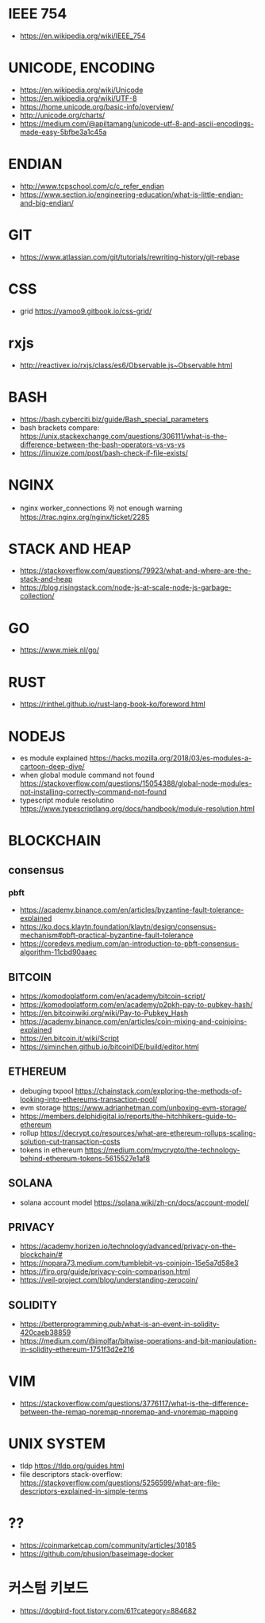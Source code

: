 # IEEE 754
- https://en.wikipedia.org/wiki/IEEE_754

# UNICODE, ENCODING
- https://en.wikipedia.org/wiki/Unicode
- https://en.wikipedia.org/wiki/UTF-8
- https://home.unicode.org/basic-info/overview/
- http://unicode.org/charts/
- https://medium.com/@apiltamang/unicode-utf-8-and-ascii-encodings-made-easy-5bfbe3a1c45a

# ENDIAN
- http://www.tcpschool.com/c/c_refer_endian
- https://www.section.io/engineering-education/what-is-little-endian-and-big-endian/

# GIT
- https://www.atlassian.com/git/tutorials/rewriting-history/git-rebase
# CSS
- grid https://yamoo9.gitbook.io/css-grid/
# rxjs
- http://reactivex.io/rxjs/class/es6/Observable.js~Observable.html

# BASH
- https://bash.cyberciti.biz/guide/Bash_special_parameters
- bash brackets compare: https://unix.stackexchange.com/questions/306111/what-is-the-difference-between-the-bash-operators-vs-vs-vs
- https://linuxize.com/post/bash-check-if-file-exists/

# NGINX
- nginx worker_connections 와 not enough warning https://trac.nginx.org/nginx/ticket/2285

# STACK AND HEAP
- https://stackoverflow.com/questions/79923/what-and-where-are-the-stack-and-heap
- https://blog.risingstack.com/node-js-at-scale-node-js-garbage-collection/

# GO
- https://www.miek.nl/go/

# RUST
- https://rinthel.github.io/rust-lang-book-ko/foreword.html
# NODEJS
- es module explained https://hacks.mozilla.org/2018/03/es-modules-a-cartoon-deep-dive/
- when global module command not found https://stackoverflow.com/questions/15054388/global-node-modules-not-installing-correctly-command-not-found
- typescript module resolutino https://www.typescriptlang.org/docs/handbook/module-resolution.html

# BLOCKCHAIN
## consensus
### pbft
- https://academy.binance.com/en/articles/byzantine-fault-tolerance-explained
- https://ko.docs.klaytn.foundation/klaytn/design/consensus-mechanism#pbft-practical-byzantine-fault-tolerance
- https://coredevs.medium.com/an-introduction-to-pbft-consensus-algorithm-11cbd90aaec
## BITCOIN
- https://komodoplatform.com/en/academy/bitcoin-script/
- https://komodoplatform.com/en/academy/p2pkh-pay-to-pubkey-hash/
- https://en.bitcoinwiki.org/wiki/Pay-to-Pubkey_Hash
- https://academy.binance.com/en/articles/coin-mixing-and-coinjoins-explained
- https://en.bitcoin.it/wiki/Script
- https://siminchen.github.io/bitcoinIDE/build/editor.html
## ETHEREUM
- debuging txpool https://chainstack.com/exploring-the-methods-of-looking-into-ethereums-transaction-pool/
- evm storage https://www.adrianhetman.com/unboxing-evm-storage/
- https://members.delphidigital.io/reports/the-hitchhikers-guide-to-ethereum
- rollup https://decrypt.co/resources/what-are-ethereum-rollups-scaling-solution-cut-transaction-costs
- tokens in ethereum https://medium.com/mycrypto/the-technology-behind-ethereum-tokens-5615527e1af8
## SOLANA
- solana account model https://solana.wiki/zh-cn/docs/account-model/
## PRIVACY
- https://academy.horizen.io/technology/advanced/privacy-on-the-blockchain/#
- https://nopara73.medium.com/tumblebit-vs-coinjoin-15e5a7d58e3
- https://firo.org/guide/privacy-coin-comparison.html
- https://veil-project.com/blog/understanding-zerocoin/

## SOLIDITY
- https://betterprogramming.pub/what-is-an-event-in-solidity-420caeb38859
- https://medium.com/@imolfar/bitwise-operations-and-bit-manipulation-in-solidity-ethereum-1751f3d2e216

# VIM
- https://stackoverflow.com/questions/3776117/what-is-the-difference-between-the-remap-noremap-nnoremap-and-vnoremap-mapping

# UNIX SYSTEM
- tldp https://tldp.org/guides.html
- file descriptors stack-overflow: https://stackoverflow.com/questions/5256599/what-are-file-descriptors-explained-in-simple-terms
# ??
- https://coinmarketcap.com/community/articles/30185
- https://github.com/phusion/baseimage-docker
# 커스텀 키보드
- https://dogbird-foot.tistory.com/61?category=884682
